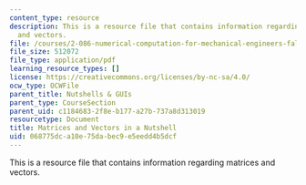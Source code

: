 ```yaml
---
content_type: resource
description: This is a resource file that contains information regarding matrices
  and vectors.
file: /courses/2-086-numerical-computation-for-mechanical-engineers-fall-2014/068775dca10e75dabec9e5eedd4b5dcf_MIT2_086F14_IVP_V1.3.pdf
file_size: 512072
file_type: application/pdf
learning_resource_types: []
license: https://creativecommons.org/licenses/by-nc-sa/4.0/
ocw_type: OCWFile
parent_title: Nutshells & GUIs
parent_type: CourseSection
parent_uid: c1184683-2f8e-b177-a27b-737a8d313019
resourcetype: Document
title: Matrices and Vectors in a Nutshell
uid: 068775dc-a10e-75da-bec9-e5eedd4b5dcf
---
```

This is a resource file that contains information regarding matrices and vectors.